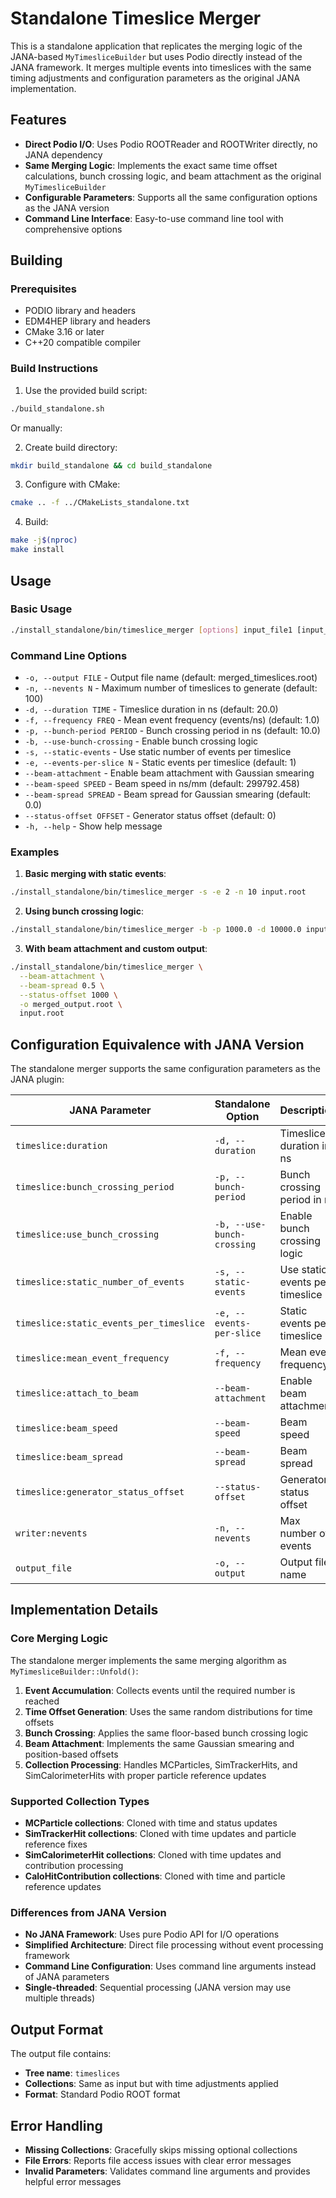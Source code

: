 # Standalone Timeslice Merger

This is a standalone application that replicates the merging logic of the JANA-based `MyTimesliceBuilder` but uses Podio directly instead of the JANA framework. It merges multiple events into timeslices with the same timing adjustments and configuration parameters as the original JANA implementation.

## Features

- **Direct Podio I/O**: Uses Podio ROOTReader and ROOTWriter directly, no JANA dependency
- **Same Merging Logic**: Implements the exact same time offset calculations, bunch crossing logic, and beam attachment as the original `MyTimesliceBuilder`
- **Configurable Parameters**: Supports all the same configuration options as the JANA version
- **Command Line Interface**: Easy-to-use command line tool with comprehensive options

## Building

### Prerequisites

- PODIO library and headers
- EDM4HEP library and headers  
- CMake 3.16 or later
- C++20 compatible compiler

### Build Instructions

1. Use the provided build script:
```bash
./build_standalone.sh
```

Or manually:

2. Create build directory:
```bash
mkdir build_standalone && cd build_standalone
```

3. Configure with CMake:
```bash
cmake .. -f ../CMakeLists_standalone.txt
```

4. Build:
```bash
make -j$(nproc)
make install
```

## Usage

### Basic Usage

```bash
./install_standalone/bin/timeslice_merger [options] input_file1 [input_file2 ...]
```

### Command Line Options

- `-o, --output FILE` - Output file name (default: merged_timeslices.root)
- `-n, --nevents N` - Maximum number of timeslices to generate (default: 100)
- `-d, --duration TIME` - Timeslice duration in ns (default: 20.0)
- `-f, --frequency FREQ` - Mean event frequency (events/ns) (default: 1.0)
- `-p, --bunch-period PERIOD` - Bunch crossing period in ns (default: 10.0)
- `-b, --use-bunch-crossing` - Enable bunch crossing logic
- `-s, --static-events` - Use static number of events per timeslice
- `-e, --events-per-slice N` - Static events per timeslice (default: 1)
- `--beam-attachment` - Enable beam attachment with Gaussian smearing
- `--beam-speed SPEED` - Beam speed in ns/mm (default: 299792.458)
- `--beam-spread SPREAD` - Beam spread for Gaussian smearing (default: 0.0)
- `--status-offset OFFSET` - Generator status offset (default: 0)
- `-h, --help` - Show help message

### Examples

1. **Basic merging with static events**:
```bash
./install_standalone/bin/timeslice_merger -s -e 2 -n 10 input.root
```

2. **Using bunch crossing logic**:
```bash
./install_standalone/bin/timeslice_merger -b -p 1000.0 -d 10000.0 input1.root input2.root
```

3. **With beam attachment and custom output**:
```bash
./install_standalone/bin/timeslice_merger \
  --beam-attachment \
  --beam-spread 0.5 \
  --status-offset 1000 \
  -o merged_output.root \
  input.root
```

## Configuration Equivalence with JANA Version

The standalone merger supports the same configuration parameters as the JANA plugin:

| JANA Parameter | Standalone Option | Description |
|----------------|------------------|-------------|
| `timeslice:duration` | `-d, --duration` | Timeslice duration in ns |
| `timeslice:bunch_crossing_period` | `-p, --bunch-period` | Bunch crossing period in ns |
| `timeslice:use_bunch_crossing` | `-b, --use-bunch-crossing` | Enable bunch crossing logic |
| `timeslice:static_number_of_events` | `-s, --static-events` | Use static events per timeslice |
| `timeslice:static_events_per_timeslice` | `-e, --events-per-slice` | Static events per timeslice |
| `timeslice:mean_event_frequency` | `-f, --frequency` | Mean event frequency |
| `timeslice:attach_to_beam` | `--beam-attachment` | Enable beam attachment |
| `timeslice:beam_speed` | `--beam-speed` | Beam speed |
| `timeslice:beam_spread` | `--beam-spread` | Beam spread |
| `timeslice:generator_status_offset` | `--status-offset` | Generator status offset |
| `writer:nevents` | `-n, --nevents` | Max number of events |
| `output_file` | `-o, --output` | Output file name |

## Implementation Details

### Core Merging Logic

The standalone merger implements the same merging algorithm as `MyTimesliceBuilder::Unfold()`:

1. **Event Accumulation**: Collects events until the required number is reached
2. **Time Offset Generation**: Uses the same random distributions for time offsets
3. **Bunch Crossing**: Applies the same floor-based bunch crossing logic
4. **Beam Attachment**: Implements the same Gaussian smearing and position-based offsets
5. **Collection Processing**: Handles MCParticles, SimTrackerHits, and SimCalorimeterHits with proper particle reference updates

### Supported Collection Types

- **MCParticle collections**: Cloned with time and status updates
- **SimTrackerHit collections**: Cloned with time updates and particle reference fixes
- **SimCalorimeterHit collections**: Cloned with time updates and contribution processing
- **CaloHitContribution collections**: Cloned with time and particle reference updates

### Differences from JANA Version

- **No JANA Framework**: Uses pure Podio API for I/O operations
- **Simplified Architecture**: Direct file processing without event processing framework
- **Command Line Configuration**: Uses command line arguments instead of JANA parameters
- **Single-threaded**: Sequential processing (JANA version may use multiple threads)

## Output Format

The output file contains:
- **Tree name**: `timeslices`  
- **Collections**: Same as input but with time adjustments applied
- **Format**: Standard Podio ROOT format

## Error Handling

- **Missing Collections**: Gracefully skips missing optional collections
- **File Errors**: Reports file access issues with clear error messages  
- **Invalid Parameters**: Validates command line arguments and provides helpful error messages